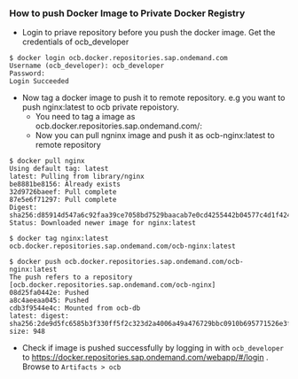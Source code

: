 


### How to push Docker Image to Private Docker Registry

- Login to priave repository before you push the docker image. Get the credentials of ocb_developer

```
$ docker login ocb.docker.repositories.sap.ondemand.com
Username (ocb_developer): ocb_developer
Password:
Login Succeeded

```

- Now tag a docker image to push it to remote repository. e.g you want to push nginx:latest to ocb private repoistory.
    - You need to tag a image as ocb.docker.repositories.sap.ondemand.com/<image-name>:<tag>
    - Now you can pull ngninx image and push it as ocb-nginx:latest to remote repository
    
```
$ docker pull nginx
Using default tag: latest
latest: Pulling from library/nginx
be8881be8156: Already exists
32d9726baeef: Pull complete
87e5e6f71297: Pull complete
Digest: sha256:d85914d547a6c92faa39ce7058bd7529baacab7e0cd4255442b04577c4d1f424
Status: Downloaded newer image for nginx:latest

$ docker tag nginx:latest ocb.docker.repositories.sap.ondemand.com/ocb-nginx:latest

$ docker push ocb.docker.repositories.sap.ondemand.com/ocb-nginx:latest
The push refers to a repository [ocb.docker.repositories.sap.ondemand.com/ocb-nginx]
08d25fa0442e: Pushed
a8c4aeeaa045: Pushed
cdb3f9544e4c: Mounted from ocb-db
latest: digest: sha256:2de9d5fc6585b3f330ff5f2c323d2a4006a49a476729bbc0910b695771526e3f size: 948

```

- Check if image is pushed successfully by logging in with `ocb_developer` to https://docker.repositories.sap.ondemand.com/webapp/#/login . Browse to `Artifacts > ocb`


